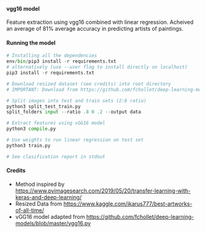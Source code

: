 #### vgg16 model 

Feature extraction using vgg16 combined with linear regression. Acheived an average of 81% average accuracy in predicting artists of paintings. 

#### Running the model
```python
# Installing all the dependencies
env/bin/pip3 install -r requirements.txt
# alternatively (use --user flag to install directly on localhost)
pip3 install -r requirements.txt

# Download resized dataset (see credits) into root directory
# IMPORTANT: Download from https://github.com/fchollet/deep-learning-models/releases/download/v0.1/vgg16_weights_tf_dim_ordering_tf_kernels_notop.h5 and placed model weights inside vGG_16_model/.keras/models/vgg16_weights_tf_dim_ordering_tf_kernels_notop.h5

# Split images into test and train sets (2:8 ratio)
python3 split_test_train.py
split_folders input --ratio .8 0 .2 --output data

# Extract features using vGG16 model
python3 compile.py

# Use weights to run linear regression on test set
python3 train.py

# See clasification report in stdout
```

#### Credits
- Method inspired by https://www.pyimagesearch.com/2019/05/20/transfer-learning-with-keras-and-deep-learning/
- Resized Data from https://www.kaggle.com/ikarus777/best-artworks-of-all-time/
- vGG16 model adapted from https://github.com/fchollet/deep-learning-models/blob/master/vgg16.py